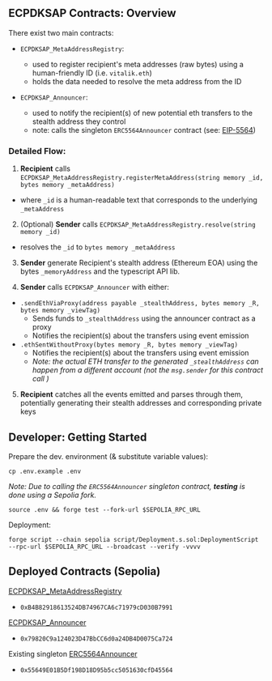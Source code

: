 ## ECPDKSAP Contracts: Overview

There exist two main contracts:

- `ECPDKSAP_MetaAddressRegistry`:

  - used to register recipient's meta addresses (raw bytes) using a human-friendly ID (i.e. `vitalik.eth`)
  - holds the data needed to resolve the meta address from the ID

- `ECPDKSAP_Announcer`:

  - used to notify the recipient(s) of new potential eth transfers to the stealth address they control
  - note: calls the singleton `ERC5564Announcer` contract (see: [EIP-5564](https://eips.ethereum.org/EIPS/eip-5564))

### Detailed Flow:

1. **Recipient** calls `ECPDKSAP_MetaAddressRegistry.registerMetaAddress(string memory _id, bytes memory _metaAddress)`

- where `_id` is a human-readable text that corresponds to the underlying `_metaAddress`

2. (Optional) **Sender** calls `ECPDKSAP_MetaAddressRegistry.resolve(string memory _id)`

- resolves the `_id` to `bytes memory _metaAddress`

3. **Sender** generate Recipient's stealth address (Ethereum EOA) using the bytes `_memoryAddress` and the typescript API lib.

4. **Sender** calls `ECPDKSAP_Announcer` with either:

- `.sendEthViaProxy(address payable _stealthAddress, bytes memory _R, bytes memory _viewTag)`
  - Sends funds to `_stealthAddress` using the announcer contract as a proxy
  - Notifies the recipient(s) about the transfers using event emission
- `.ethSentWithoutProxy(bytes memory _R, bytes memory _viewTag)`
  - Notifies the recipient(s) about the transfers using event emission
  - _Note: the actual ETH transfer to the generated `_stealthAddress` can happen from a different account (not the `msg.sender` for this contract call )_

5. **Recipient** catches all the events emitted and parses through them, potentially generating their stealth addresses and corresponding private keys

## Developer: Getting Started

Prepare the dev. environment (& substitute variable values):

```
cp .env.example .env
```

_Note: Due to calling the `ERC5564Announcer` singleton contract, **testing** is done using a Sepolia fork._

```
source .env && forge test --fork-url $SEPOLIA_RPC_URL
```

Deployment:

```
forge script --chain sepolia script/Deployment.s.sol:DeploymentScript --rpc-url $SEPOLIA_RPC_URL --broadcast --verify -vvvv
```

## Deployed Contracts (Sepolia)

[ECPDKSAP_MetaAddressRegistry](https://sepolia.etherscan.io/address/0xb4b82918613524db74967ca6c71979cd030b7991)

- ```
  0xB4B82918613524DB74967CA6c71979cD030B7991
  ```

[ECPDKSAP_Announcer](https://sepolia.etherscan.io/address/0x79820c9a124023d47bbcc6d0a24db4d0075ca724)

- ```
  0x79820C9a124023D47BbCC6d0a24DB4D0075Ca724
  ```

Existing singleton [ERC5564Announcer](https://sepolia.etherscan.io/address/0x55649E01B5Df198D18D95b5cc5051630cfD45564)

- ```
  0x55649E01B5Df198D18D95b5cc5051630cfD45564
  ```
